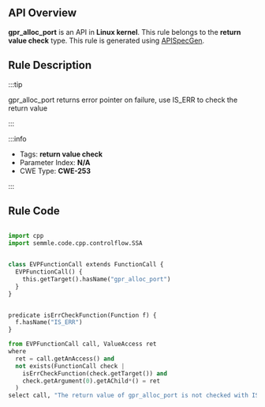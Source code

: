 ---
---


## API Overview
**gpr_alloc_port** is an API in **Linux kernel**. This rule belongs to the **return value check** type. This rule is generated using [APISpecGen](../../tools/APISpecGen).
## Rule Description

:::tip

gpr_alloc_port returns error pointer on failure, use IS_ERR to check the return value

:::

:::info

- Tags: **return value check**
- Parameter Index: **N/A**
- CWE Type: **CWE-253**

:::

## Rule Code
```python

import cpp
import semmle.code.cpp.controlflow.SSA


class EVPFunctionCall extends FunctionCall {
  EVPFunctionCall() {
    this.getTarget().hasName("gpr_alloc_port")
  }
}


predicate isErrCheckFunction(Function f) {
  f.hasName("IS_ERR") 
}

from EVPFunctionCall call, ValueAccess ret
where
  ret = call.getAnAccess() and
  not exists(FunctionCall check |
    isErrCheckFunction(check.getTarget()) and
    check.getArgument(0).getAChild*() = ret
  )
select call, "The return value of gpr_alloc_port is not checked with IS_ERR."
    
```